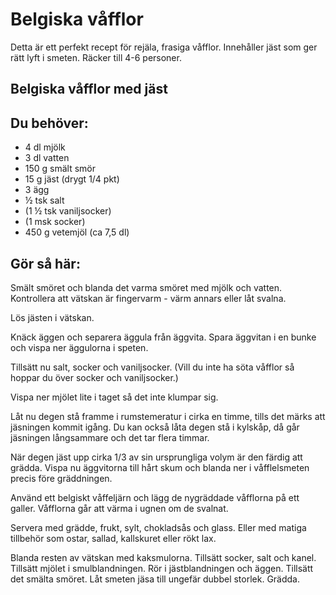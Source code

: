 # Belgiska våfflor

Detta är ett perfekt recept för rejäla, frasiga våfflor. Innehåller jäst som ger rätt lyft i smeten. Räcker till 4-6 personer.

## Belgiska våfflor med jäst

## Du behöver:

* 4 dl mjölk
* 3 dl vatten
* 150 g smält smör
* 15 g jäst (drygt 1/4 pkt)
* 3 ägg
* ½ tsk salt
* (1 ½ tsk vaniljsocker)
* (1 msk socker)
* 450 g vetemjöl (ca 7,5 dl)

## Gör så här:

Smält smöret och blanda det varma smöret med mjölk och vatten. Kontrollera att vätskan är fingervarm - värm annars eller låt svalna.

Lös jästen i vätskan.

Knäck äggen och separera äggula från äggvita. Spara äggvitan i en bunke och vispa ner äggulorna i speten.

Tillsätt nu salt, socker och vaniljsocker. (Vill du inte ha söta våfflor så hoppar du över socker och vaniljsocker.)

Vispa ner mjölet lite i taget så det inte klumpar sig.

Låt nu degen stå framme i rumstemeratur i cirka en timme, tills det märks att jäsningen kommit igång. Du kan också låta degen stå i kylskåp, då går jäsningen långsammare och det tar flera timmar.

När degen jäst upp cirka 1/3 av sin ursprungliga volym är den färdig att grädda. Vispa nu äggvitorna till hårt skum och blanda ner i våfflelsmeten precis före gräddningen.

Använd ett belgiskt våffeljärn och lägg de nygräddade våfflorna på ett galler. Våfflorna går att värma i ugnen om de svalnat.

Servera med grädde, frukt, sylt, chokladsås och glass. Eller med matiga tillbehör som ostar, sallad, kallskuret eller rökt lax.

Blanda resten av vätskan med kaksmulorna. Tillsätt socker, salt och kanel. Tillsätt mjölet i smulblandningen. Rör i jästblandningen och äggen. Tillsätt det smälta smöret. Låt smeten jäsa till ungefär dubbel storlek. Grädda.

